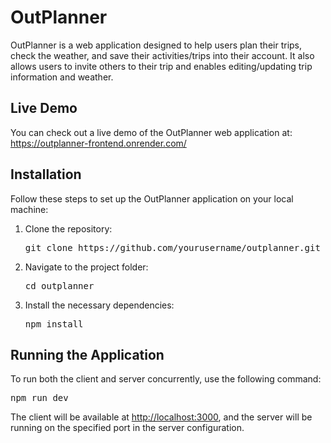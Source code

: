 <!DOCTYPE html>
<html lang="en">
<head>
  <meta charset="UTF-8">
  <meta name="viewport" content="width=device-width, initial-scale=1.0">
  <title>OutPlanner</title>
</head>
<body>
  <h1>OutPlanner</h1>
  <p>
    OutPlanner is a web application designed to help users plan their trips, check the weather, and save their activities/trips into their account. It also allows users to invite others to their trip and enables editing/updating trip information and weather.
  </p>
  <h2>Live Demo</h2>
  <p>
    You can check out a live demo of the OutPlanner web application at: <a href="https://outplanner-frontend.onrender.com/" target="_blank">https://outplanner-frontend.onrender.com/</a>
  </p>
  <h2>Installation</h2>
  <p>Follow these steps to set up the OutPlanner application on your local machine:</p>
  <ol>
    <li>Clone the repository:</li>
    <pre>git clone https://github.com/yourusername/outplanner.git</pre>
    <li>Navigate to the project folder:</li>
    <pre>cd outplanner</pre>
    <li>Install the necessary dependencies:</li>
    <pre>npm install</pre>
  </ol>
  <h2>Running the Application</h2>
  <p>To run both the client and server concurrently, use the following command:</p>
  <pre>npm run dev</pre>
  <p>The client will be available at <a href="http://localhost:3000" target="_blank">http://localhost:3000</a>, and the server will be running on the specified port in the server configuration.</p>
</body>
</html>
